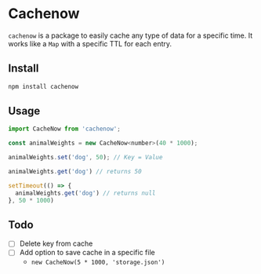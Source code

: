 # Cachenow

`cachenow` is a package to easily cache any type of data for a specific time. It works like a `Map` with a specific TTL for each entry.

## Install

```sh
npm install cachenow
```

## Usage

```javascript
import CacheNow from 'cachenow';

const animalWeights = new CacheNow<number>(40 * 1000);

animalWeights.set('dog', 50); // Key = Value

animalWeights.get('dog') // returns 50

setTimeout(() => {
  animalWeights.get('dog') // returns null
}, 50 * 1000)
```

## Todo

* [ ] Delete key from cache
* [ ] Add option to save cache in a specific file 
  * `new CacheNow(5 * 1000, 'storage.json')`